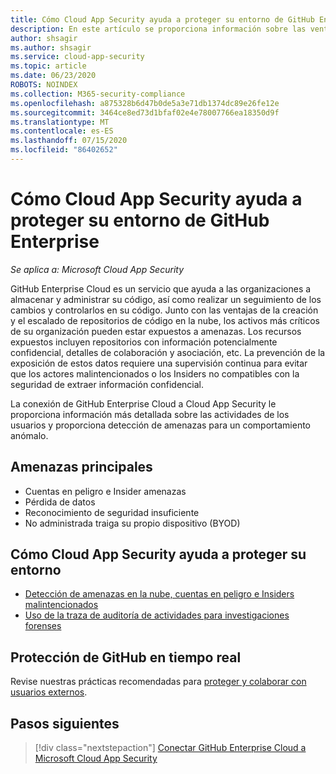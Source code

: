 ```yaml
---
title: Cómo Cloud App Security ayuda a proteger su entorno de GitHub Enterprise
description: En este artículo se proporciona información sobre las ventajas de conectar la aplicación de GitHub Enterprise a Cloud App Security mediante el conector de API para la visibilidad y el control del uso.
author: shsagir
ms.author: shsagir
ms.service: cloud-app-security
ms.topic: article
ms.date: 06/23/2020
ROBOTS: NOINDEX
ms.collection: M365-security-compliance
ms.openlocfilehash: a875328b6d47b0de5a3e71db1374dc89e26fe12e
ms.sourcegitcommit: 3464ce8ed73d1bfaf02e4e78007766ea18350d9f
ms.translationtype: MT
ms.contentlocale: es-ES
ms.lasthandoff: 07/15/2020
ms.locfileid: "86402652"
---
```

# <a name="how-cloud-app-security-helps-protect-your-github-enterprise-environment"></a>Cómo Cloud App Security ayuda a proteger su entorno de GitHub Enterprise

*Se aplica a: Microsoft Cloud App Security*

GitHub Enterprise Cloud es un servicio que ayuda a las organizaciones a almacenar y administrar su código, así como realizar un seguimiento de los cambios y controlarlos en su código. Junto con las ventajas de la creación y el escalado de repositorios de código en la nube, los activos más críticos de su organización pueden estar expuestos a amenazas. Los recursos expuestos incluyen repositorios con información potencialmente confidencial, detalles de colaboración y asociación, etc. La prevención de la exposición de estos datos requiere una supervisión continua para evitar que los actores malintencionados o los Insiders no compatibles con la seguridad de extraer información confidencial.

La conexión de GitHub Enterprise Cloud a Cloud App Security le proporciona información más detallada sobre las actividades de los usuarios y proporciona detección de amenazas para un comportamiento anómalo.

## <a name="main-threats"></a>Amenazas principales

- Cuentas en peligro e Insider amenazas
- Pérdida de datos
- Reconocimiento de seguridad insuficiente
- No administrada traiga su propio dispositivo (BYOD)

## <a name="how-cloud-app-security-helps-to-protect-your-environment"></a>Cómo Cloud App Security ayuda a proteger su entorno

- [Detección de amenazas en la nube, cuentas en peligro e Insiders malintencionados](best-practices.md#detect-cloud-threats-compromised-accounts-malicious-insiders-and-ransomware)
- [Uso de la traza de auditoría de actividades para investigaciones forenses](best-practices.md#use-the-audit-trail-of-activities-for-forensic-investigations)

## <a name="protect-github-in-real-time"></a>Protección de GitHub en tiempo real

Revise nuestras prácticas recomendadas para [proteger y colaborar con usuarios externos](best-practices.md#secure-collaboration-with-external-users-by-enforcing-real-time-session-controls).

## <a name="next-steps"></a>Pasos siguientes

> [!div class="nextstepaction"]
> [Conectar GitHub Enterprise Cloud a Microsoft Cloud App Security](connect-github-ec-to-microsoft-cloud-app-security.md)
